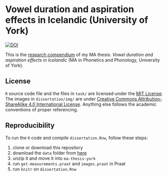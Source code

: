 # Vowel duration and aspiration effects in Icelandic (University of York)

[![DOI](https://zenodo.org/badge/DOI/10.5281/zenodo.1156214.svg)](https://doi.org/10.5281/zenodo.1156214)

This is the [research compendium](https://github.com/ropensci/rrrpkg) of my MA thesis: *Vowel duration and aspiration effects in Icelandic* (MA in Phonetics and Phonology, University of York).

## License

`R` source code file and the files in `task/` are licensed under the [MIT License](https://github.com/stefanocoretta/ma-thesis-york/blob/master/LICENSE.md). The images in `dissertation/img/` are under [Creative Commons Attribution-ShareAlike 4.0 International License](http://creativecommons.org/licenses/by-sa/4.0/). Anything else follows the academic conventions of proper referencing.

## Reproducibility

To run the `R` code and compile `dissertation.Rnw`, follow these steps:

1. clone or download this repository
1. download the `data` folder from [here](https://osf.io/6au2k/)
1. unzip it and move it into `ma-thesis-york`
1. run `get-measurements.praat` and `images.praat` in Praat
1. run `knitr` on `dissertation.Rnw`
